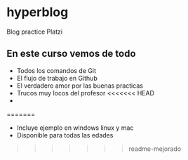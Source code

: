 # hyperblog
Blog practice Platzi

## En este curso vemos de todo 
* Todos los comandos de Git 
* El flujo de trabajo en Github 
* El verdadero amor por las buenas practicas 
* Trucos muy locos del profesor 
<<<<<<< HEAD
* 
=======
* Incluye ejemplo en windows linux y mac
* Disponible para todas las edades
>>>>>>> readme-mejorado
